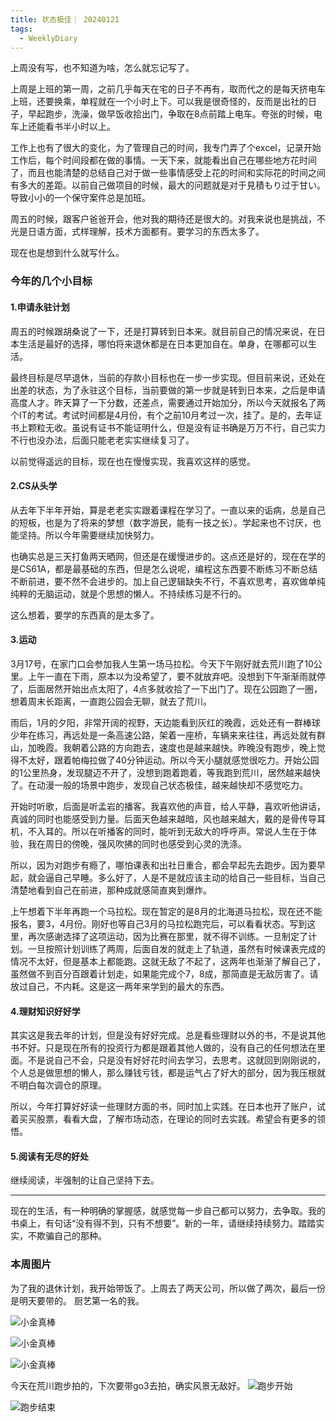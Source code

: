 ```yaml
---
title: 状态极佳｜ 20240121
tags:
  - WeeklyDiary
---
```

上周没有写，也不知道为啥，怎么就忘记写了。

上周是上班的第一周，之前几乎每天在宅的日子不再有，取而代之的是每天挤电车上班，还要换乘，单程就在一个小时上下。可以我是很奇怪的，反而是出社的日子，早起跑步，洗澡，做早饭收拾出门，争取在8点前踏上电车。夸张的时候，电车上还能看书半小时以上。

工作上也有了很大的变化，为了管理自己的时间，我专门弄了个excel，记录开始工作后，每个时间段都在做的事情。一天下来，就能看出自己在哪些地方花时间了，而且也能清楚的总结自己对于做一些事情感受上花的时间和实际花的时间之间有多大的差距。以前自己做项目的时候，最大的问题就是对于見積もり过于甘い。导致小小的一个保守案件总是加班。

周五的时候，跟客户爸爸开会，他对我的期待还是很大的。对我来说也是挑战，不光是日语方面，式样理解，技术方面都有。要学习的东西太多了。

现在也是想到什么就写什么。

### 今年的几个小目标
#### 1.申请永驻计划
周五的时候跟胡桑说了一下，还是打算转到日本来。就目前自己的情况来说，在日本生活是最好的选择，哪怕将来退休都是在日本更加自在。单身，在哪都可以生活。

最终目标是尽早退休，当前的存款小目标也在一步一步实现。但目前来说，还处在出差的状态，为了永驻这个目标，当前要做的第一步就是转到日本来，之后是申请高度人才。昨天算了一下分数，还差点，需要通过开始加分，所以今天就报名了两个IT的考试。考试时间都是4月份，有个之前10月考过一次，挂了。是的，去年证书上颗粒无收。虽说有证书不能证明什么，但是没有证书确是万万不行，自己实力不行也没办法，后面只能老老实实继续复习了。

以前觉得遥远的目标，现在也在慢慢实现，我喜欢这样的感觉。

#### 2.CS从头学
从去年下半年开始，算是老老实实跟着课程在学习了。一直以来的诟病，总是自己的短板，也是为了将来的梦想（数字游民，能有一技之长）。学起来也不讨厌，也能坚持。所以今年需要继续加快努力。

也确实总是三天打鱼两天晒网，但还是在缓慢进步的。这点还是好的，现在在学的是CS61A，都是最基础的东西，但是怎么说呢，编程这东西要不断练习不断总结不断前进，要不然不会进步的。加上自己逻辑缺失不行，不喜欢思考，喜欢做单纯纯粹的无脑运动，就是个思想的懒人。不持续练习是不行的。

这么想着，要学的东西真的是太多了。

#### 3.运动
3月17号，在家门口会参加我人生第一场马拉松。今天下午刚好就去荒川跑了10公里。上午一直在下雨，原本以为没希望了，要不就放弃吧。没想到下午渐渐雨就停了，后面居然开始出点太阳了，4点多就收拾了一下出门了。现在公园跑了一圈，想着周末长距离，一直跑公园会无聊，就去了荒川。

雨后，1月的夕阳，非常开阔的视野，天边能看到灰红的晚霞，远处还有一群棒球少年在练习，再远处是一条高速公路，架着一座桥，车辆来来往往，再远处就有群山，加晚霞。我朝着公路的方向跑去，速度也是越来越快。昨晚没有跑步，晚上觉得不太好，跟着帕梅拉做了40分钟运动。所以今天小腿就感觉很吃力。开始公园的1公里热身，发现腿迈不开了，没想到跑着跑着，等我跑到荒川，居然越来越快了。在动漫一般的场景中跑步，发现自己状态极佳，越来越快却不感觉吃力。

开始时听歌，后面是听孟岩的播客。我喜欢他的声音，给人平静，喜欢听他讲话，真诚的同时也能感受到力量。后面天色越来越暗，风也越来越大，戴的是骨传导耳机，不入耳的。所以在听播客的同时，能听到无敌大的呼呼声。常说人生在于体验，我在周日的傍晚，强风吹拂的同时也感受到心灵的洗涤。

所以，因为对跑步有瘾了，哪怕课表和出社日重合，都会早起先去跑步。因为要早起，就会逼自己早睡。多么好了，人是不是就应该主动的给自己一些目标，当自己清楚地看到自己在前进，那种成就感简直爽到爆炸。

上午想着下半年再跑一个马拉松。现在暂定的是8月的北海道马拉松，现在还不能报名，要3，4月份。刚好也等自己3月的马拉松跑完后，可以看看状态。写到这里，再次感谢选择了这项运动，因为比赛在那里，就不得不训练。一旦制定了计划。一旦按照计划训练了两周，后面自发的就走上了轨道，虽然有时候课表完成的情况不太好，但是基本上都能跑。这就无敌了不起了，这两年也渐渐了解自己了，虽然做不到百分百跟着计划走，如果能完成个7，8成，那简直是无敌厉害了。请放过自己，不内耗。这是这一两年来学到的最大的东西。

#### 4.理财知识好好学
其实这是我去年的计划，但是没有好好完成。总是看些理财以外的书，不是说其他书不好。只是现在所有的投资行为都是跟着其他人做的，没有自己的任何想法在里面。不是说自己不会，只是没有好好花时间去学习，去思考。这就回到刚刚说的，个人总是做思想的懒人，那么赚钱亏钱，都是运气占了好大的部分，因为我压根就不明白每次调仓的原理。

所以，今年打算好好读一些理财方面的书，同时加上实践。在日本也开了账户，试着买买股票，看看大盘，了解市场动态，在理论的同时去实践。希望会有更多的领悟。

#### 5.阅读有无尽的好处
继续阅读，半强制的让自己坚持下去。

-----
现在的生活，有一种明确的掌握感，就感觉每一步自己都可以努力，去争取。我的书桌上，有句话“没有得不到，只有不想要”。新的一年，请继续持续努力。踏踏实实，不欺骗自己的那种。

### 本周图片
为了我的退休计划，我开始带饭了。上周去了两天公司，所以做了两次，最后一份是明天要带的。
厨艺第一名的我。

![小金真棒](https://github.com/mikanup/mikanup.github.io/blob/master/assets/media/Pasted%20image%2020240121211122.png"小金真棒")

![小金真棒](https://github.com/mikanup/mikanup.github.io/blob/master/assets/media/Pasted%20image%20240121211137.png"小金真棒")

![小金真棒](https://github.com/mikanup/mikanup.github.io/blob/master/assets/media/Pasted%20image%20240121211239.png"小金真棒")

今天在荒川跑步拍的，下次要带go3去拍，确实风景无敌好。
![跑步开始](https://github.com/mikanup/mikanup.github.io/blob/master/assets/media/Pasted%20image%20240121211412.png"跑步开始")

![跑步结束](https://github.com/mikanup/mikanup.github.io/blob/master/assets/media/Pasted%20image%20240121211424.png"跑步结束")